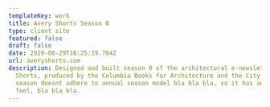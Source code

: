 ```yaml
---
templateKey: work
title: Avery Shorts Season 0
type: client site
featured: false
draft: false
date: 2020-08-29T16:25:19.784Z
url: averyshorts.com
description: Designed and built season 0 of the architectural e-newsletter Avery
  Shorts, produced by the Columbia Books for Architecture and the City. This
  season doesnt adhere to annual season model bla bla bla, so it has an ongoing
  feel, bla bla bla.
---
```

